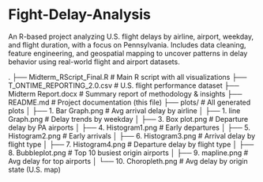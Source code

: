 # Fight-Delay-Analysis
An R-based project analyzing U.S. flight delays by airline, airport, weekday, and flight duration, with a focus on Pennsylvania. Includes data cleaning, feature engineering, and geospatial mapping to uncover patterns in delay behavior using real-world flight and airport datasets.

.
├── Midterm_RScript_Final.R         # Main R script with all visualizations
├── T_ONTIME_REPORTING_2.0.csv      # U.S. flight performance dataset
├── Midterm Report.docx             # Summary report of methodology & insights
├── README.md                       # Project documentation (this file)
├── plots/                          # All generated plots
│   ├── 1. Bar Graph.png            # Avg arrival delay by airline
│   ├── 1. line Graph.png           # Delay trends by weekday
│   ├── 3. Box plot.png             # Departure delay by PA airports
│   ├── 4. Histogram1.png           # Early departures
│   ├── 5. Histogram2.png           # Early arrivals
│   ├── 6. Histogram3.png           # Arrival delay by flight type
│   ├── 7. Histogram4.png           # Departure delay by flight type
│   ├── 8. Bubbleplot.png           # Top 10 busiest origin airports
│   ├── 9. mapline.png              # Avg delay for top airports
│   └── 10. Choropleth.png          # Avg delay by origin state (U.S. map)


